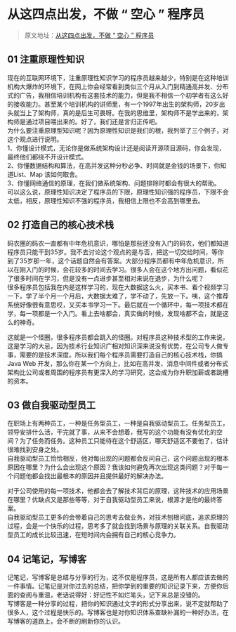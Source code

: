 # 从这四点出发，不做 “ 空心 ” 程序员

> 原文地址：[从这四点出发，不做 “ 空心 ” 程序员](https://mp.weixin.qq.com/s/wp0-c-4gnM_koMKPn5dd4Q)

## 01 注重原理性知识
现在的互联网环境下，注重原理性知识学习的程序员越来越少，特别是在这种培训机构大爆炸的环境下，在网上你会经常看到类似三个月从入门到精通高并发、分布式的广告，我相信培训机构有这套技术的能力，但是我不相信一个初学者有这么好的接收能力。甚至某个培训机构的讲师里，有一个1997年出生的架构师，20岁出头就当上了架构师，真的是后生可畏呀。在我的思维里，架构师不是学出来的，架构师是通过项目喂出来的。好了，我们还是言归正传吧。<br />为什么要注重原理型知识呢？因为原理性知识是我们的根，我列举了三个例子，对这个观点进行说明。<br />1、你懂设计模式，无论你是做系统架构设计还是阅读开源项目源码，你会发现，最终他们都绕不开设计模式。<br />2、你懂数据结构和算法，在高并发这种分秒必争、时间就是金钱的场景下，你知道List、Map 该如何取舍。<br />3、你懂网络通信的原理，在我们做系统架构、问题排除时都会有很大的帮助。<br />可以这么说，原理性知识决定了程序员的下限，原理性知识强的程序员，下限不会太低，相反，原理性知识不强的程序员，我相信上限也不会高到哪里去。
## 02 打造自己的核心技术栈
码农圈的码农一直都有中年危机意识，哪怕是那些还没有入门的码农，他们都知道程序员只能干到35岁。我不去讨论这个观点的是与否，把这一切交给时间，等你到了35岁那一年，这个话题自然会有答案。大部分程序员都有中年危机意识，所以在刚入门的时候，会花较多的时间去学习。很多人会在这个地方出问题，看似花了很多时间在学习，但是没有一点进步甚至相对来说在退步，为什么呢？<br />很多程序员包括我在内是这样学习的，现在大数据这么火，买本书、看个视频学习一下。学了半个月一个月后，大数据太难了，学不动了，先放一下。咦，这个推荐系统好像很有意思哎，又买本书学习一下。最后就在一个循环中，每一项技术都在学，每一项都是一个入门。看上去啥都会，真实做的时候，发现啥都不会，就是这么的神奇。

这就是一个怪圈，很多程序员都会跳入的怪圈。对程序员这种技术型的工作来说，这是学习的大忌，因为技术行业知识广相对知识深来说没有优势，在公司专人做专事，需要的是技术深度。所以我们每个程序员需要打造自己的核心技术栈，你搞 Java Web 开发，那么你在某一个方向上，比如在高并发、消息中间件或者分布式架构比公司或者周围的程序员有更深入的学习研究，这会成为你升职加薪或者跳槽的资本。
## 03 做自我驱动型员工
在职场上有两种员工，一种是任务型员工，一种是自我驱动型员工。任务型员工，领导安排什么活，干完就了事，从来不会想着，我写的这个功能有没有优化的空间？为了任务而任务。这种员工只能待在这个舒适区，哪天舒适区不要他了，估计很难找到安身之处。<br />自我驱动型员工恰恰相反，他对每出现的问题都会反问自己，这个问题出现的根本原因在哪里？为什么会出现这个原因？我该如何避免再次出现这类问题？对于每一个问题他都会找出最根本的原因并且提供最好的解决办法。

对于公司使用的每一项技术，他都会去了解技术背后的原理，这种技术的应用场景在哪里？优缺点又是那些等等，对于自我驱动型员工来说，根源才是他的最终答案。<br />自我驱动型员工更多的会带着自己的思考去做业务，对技术刨根问底，追求原理的过程，会是一个快乐的过程，思考多了就会找到场景与原理的关联关系。自我驱动型员工的成长比较迅速，在短时间内会拥有自己的核心竞争力。
## 04 记笔记，写博客
记笔记，写博客是总结与分享的行为，这不仅是程序员，这是所有人都应该去做的一件事情。记笔记是对你过去的总结，把你学到的重要的知识记录下来，方便你后面的查阅与重温，老话说得好：好记性不如烂笔头，记下来总是没错的。<br />写博客是一种分享的过程，把你的知识通过文字的形式分享出来，说不定就帮助了很多人，这个过程是快乐的。写博客也是对你知识体系查缺补漏的一种好办法，在写博客的道路上，会不断的刷新你的认识。
